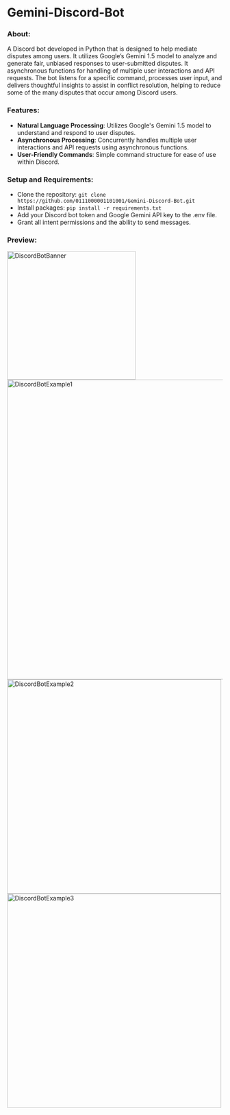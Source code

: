 # Gemini-Discord-Bot

### About:
A Discord bot developed in Python that is designed to help mediate disputes among users. It utilizes Google’s Gemini 1.5 model to analyze and generate fair, unbiased responses to user-submitted disputes. It asynchronous functions for handling of multiple user interactions and API requests. The bot listens for a specific command, processes user input, and delivers thoughtful insights to assist in conflict resolution, helping to reduce some of the many disputes that occur among Discord users.

### Features:
- **Natural Language Processing**: Utilizes Google's Gemini 1.5 model to understand and respond to user disputes.
- **Asynchronous Processing**: Concurrently handles multiple user interactions and API requests using asynchronous functions.
- **User-Friendly Commands**: Simple command structure for ease of use within Discord.

### Setup and Requirements:
- Clone the repository: ```git clone https://github.com/0111000001101001/Gemini-Discord-Bot.git```
- Install packages: ```pip install -r requirements.txt```
- Add your Discord bot token and Google Gemini API key to the .env file.
- Grant all intent permissions and the ability to send messages.

### Preview:

<img src="https://github.com/user-attachments/assets/476e92d9-51b3-47ac-9e68-7c9af6ac1de1" alt="DiscordBotBanner" width="300"/>
<img src="https://github.com/user-attachments/assets/d9102087-d483-44ce-a80b-9f8e8b1bf264" alt="DiscordBotExample1" width="700"/>
<img src="https://github.com/user-attachments/assets/7f9adc9a-cf0d-4ffd-bdca-5d2bf1fdf84e" alt="DiscordBotExample2" width="500"/>
<img src="https://github.com/user-attachments/assets/72b2a76e-5684-42ea-8182-2f6e540e06c5" alt="DiscordBotExample3" width="500"/>
